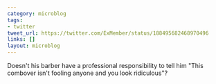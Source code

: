 ```yaml
---
category: microblog
tags:
- twitter
tweet_url: https://twitter.com/ExMember/status/188495682468970496
links: []
layout: microblog
---
```

Doesn't his barber have a professional responsibility to tell him "This combover isn't fooling anyone and you look ridiculous"?
